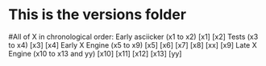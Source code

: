 # This is the versions folder

#All of X in chronological order:
Early asciicker (x1 to x2)
[x1]
[x2]
Tests (x3 to x4)
[x3]
[x4]
Early X Engine (x5 to x9)
[x5]
[x6]
[x7]
[x8]
[xx]
[x9]
Late X Engine (x10 to x13 and yy)
[x10]
[x11]
[x12]
[x13]
[yy]
